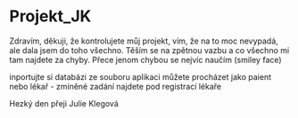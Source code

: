 # Projekt_JK
Zdravím, děkuji, že kontrolujete můj projekt, vím, že na to moc nevypadá, ale dala jsem do toho všechno.
Těším se na zpětnou vazbu a co všechno mi tam najdete za chyby. Přece jenom chybou se nejvíc naučím (smiley face)

inportujte si databázi ze souboru 
aplikaci můžete procházet jako paient nebo lékař - zmíněné zadání najdete pod registrací lékaře 

Hezký den přeji
Julie Klegová

